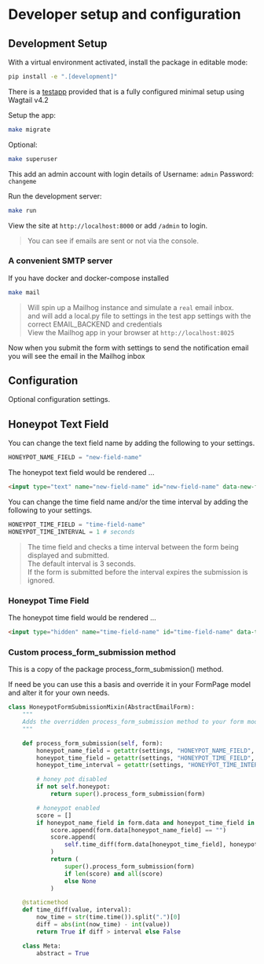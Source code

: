 # Developer setup and configuration

## Development Setup

With a virtual environment activated, install the package in editable mode:

```bash
pip install -e ".[development]"
```

There is a [testapp](../tests/testapp/) provided that is a fully configured minimal setup using Wagtail v4.2

Setup the app:

```bash
make migrate
```

Optional:

```bash
make superuser
```

This add an admin account with login details of Username: `admin` Password: `changeme`

Run the development server:

```bash
make run
```

View the site at `http://localhost:8000` or add `/admin` to login.

> You can see if emails are sent or not via the console.

### A convenient SMTP server

If you have docker and docker-compose installed

```bash
make mail
```

> Will spin up a Mailhog instance and simulate a `real` email inbox.  
and will add a local.py file to settings in the test app settings with the correct EMAIL_BACKEND and credentials  
View the Mailhog app in your browser at `http://localhost:8025`

Now when you submit the form with settings to send the notification email you will see the email in the Mailhog inbox

## Configuration

Optional configuration settings.

## Honeypot Text Field

You can change the text field name by adding the following to your settings.

```python
HONEYPOT_NAME_FIELD = "new-field-name"
```

The honeypot text field would be rendered ...

```html
<input type="text" name="new-field-name" id="new-field-name" data-new-field-name="" tabindex="-1" autocomplete="off">
```

You can change the time field name and/or the time interval by adding the following to your settings.

```python
HONEYPOT_TIME_FIELD = "time-field-name"
HONEYPOT_TIME_INTERVAL = 1 # seconds
```

> The time field and checks a time interval between the form being displayed and submitted.  
The default interval is 3 seconds.  
If the form is submitted before the interval expires the submission is ignored.

### Honeypot Time Field

The honeypot time field would be rendered ...

```html
<input type="hidden" name="time-field-name" id="time-field-name" data-time-field-name="" tabindex="-1" autocomplete="off">
```

### Custom process_form_submission method

This is a copy of the package process_form_submission() method.

If need be you can use this a basis and override it in your FormPage model and alter it for your own needs.

```python
class HoneypotFormSubmissionMixin(AbstractEmailForm):
    """
    Adds the overridden process_form_submission method to your form model
    """

    def process_form_submission(self, form):
        honeypot_name_field = getattr(settings, "HONEYPOT_NAME_FIELD", "whf_name")
        honeypot_time_field = getattr(settings, "HONEYPOT_TIME_FIELD", "whf_time")
        honeypot_time_interval = getattr(settings, "HONEYPOT_TIME_INTERVAL", 3)

        # honey pot disabled
        if not self.honeypot:
            return super().process_form_submission(form)

        # honeypot enabled
        score = []
        if honeypot_name_field in form.data and honeypot_time_field in form.data:
            score.append(form.data[honeypot_name_field] == "")
            score.append(
                self.time_diff(form.data[honeypot_time_field], honeypot_time_interval)
            )
            return (
                super().process_form_submission(form)
                if len(score) and all(score)
                else None
            )

    @staticmethod
    def time_diff(value, interval):
        now_time = str(time.time()).split(".")[0]
        diff = abs(int(now_time) - int(value))
        return True if diff > interval else False

    class Meta:
        abstract = True

```
